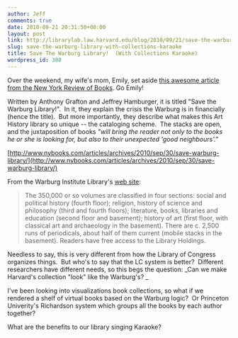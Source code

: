 ```yaml
---
author: Jeff
comments: true
date: 2010-09-21 20:31:50+00:00
layout: post
link: http://librarylab.law.harvard.edu/blog/2010/09/21/save-the-warburg-library-with-collections-karaoke/
slug: save-the-warburg-library-with-collections-karaoke
title: Save The Warburg Library!  (With Collections Karaoke)
wordpress_id: 380
---
```


Over the weekend, my wife's mom, Emily, set aside [this awesome article from the New York Review of Books](http://www.nybooks.com/articles/archives/2010/sep/30/save-warburg-library/). Go Emily!

Written by Anthony Grafton and Jeffrey Hamburger, it is titled "Save the Warburg Library!".  In it, they explain the crisis the Warburg is in financially (hence the title).  But more importantly, they describe what makes this Art History library so unique -- the cataloging scheme.  The stacks are open, and the juxtaposition of books _"will bring the reader not only to the books he or she is looking for, but also to their unexpected 'good neighbours'."_

[http://www.nybooks.com/articles/archives/2010/sep/30/save-warburg-library/](http://www.nybooks.com/articles/archives/2010/sep/30/save-warburg-library/)

From the Warburg Institute Library's [web site](http://warburg.sas.ac.uk/mnemosyne/entrance.htm):


<blockquote>The                  350,000 or so volumes are classified in four sections: social                  and political history (fourth floor); religion, history of science                  and philosophy (third and fourth floors); literature, books, libraries                  and education (second floor and basement); history of art (first                  floor, with classical art and archaeology in the basement). There                  are c. 2,500 runs of periodicals, about half of them current (mobile                  stacks in the basement). Readers have free access to the Library                  Holdings.</blockquote>


Needless to say, this is very different from how the Library of Congress organizes things.  But who's to say that the LC system is better?  Different researchers have different needs, so this begs the question: _Can we make Harvard's collection "look" like the Warburg's? _

I've been looking into visualizations book collections, so what if we rendered a shelf of virtual books based on the Warburg logic?  Or Princeton Univerity's Richardson system which groups all the books by each author together?

What are the benefits to our library singing Karaoke?
